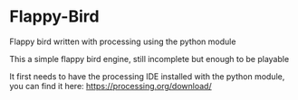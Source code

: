 # Flappy-Bird
Flappy bird written with processing using the python module

This a simple flappy bird engine, still incomplete but enough to be playable

It first needs to have the processing IDE installed with the python module, you can find it here: https://processing.org/download/
